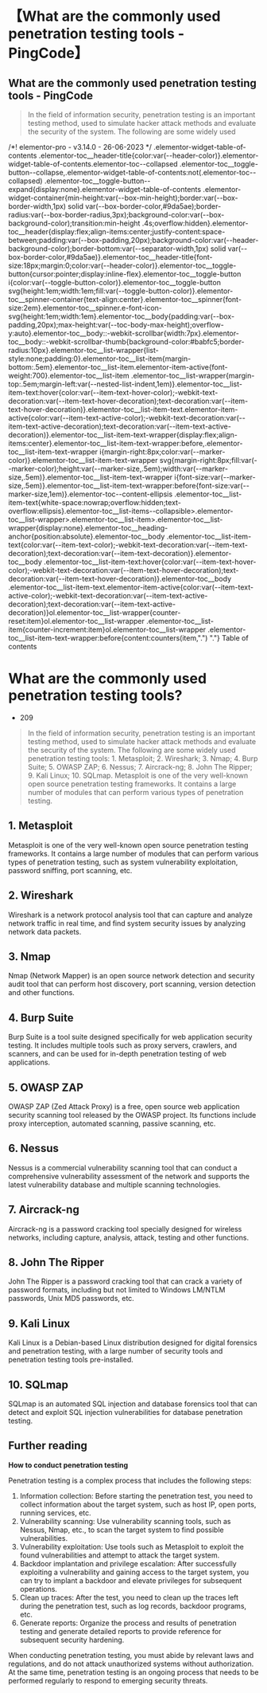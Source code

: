 # 【What are the commonly used penetration testing tools - PingCode】

## What are the commonly used penetration testing tools - PingCode

> In the field of information security, penetration testing is an important testing method, used to simulate hacker attack methods and evaluate the security of the system. The following are some widely used

/*! elementor-pro - v3.14.0 - 26-06-2023 */ .elementor-widget-table-of-contents .elementor-toc__header-title{color:var(--header-color)}.elementor-widget-table-of-contents.elementor-toc--collapsed .elementor-toc__toggle-button--collapse,.elementor-widget-table-of-contents:not(.elementor-toc--collapsed) .elementor-toc__toggle-button--expand{display:none}.elementor-widget-table-of-contents .elementor-widget-container{min-height:var(--box-min-height);border:var(--box-border-width,1px) solid var(--box-border-color,#9da5ae);border-radius:var(--box-border-radius,3px);background-color:var(--box-background-color);transition:min-height .4s;overflow:hidden}.elementor-toc__header{display:flex;align-items:center;justify-content:space-between;padding:var(--box-padding,20px);background-color:var(--header-background-color);border-bottom:var(--separator-width,1px) solid var(--box-border-color,#9da5ae)}.elementor-toc__header-title{font-size:18px;margin:0;color:var(--header-color)}.elementor-toc__toggle-button{cursor:pointer;display:inline-flex}.elementor-toc__toggle-button i{color:var(--toggle-button-color)}.elementor-toc__toggle-button svg{height:1em;width:1em;fill:var(--toggle-button-color)}.elementor-toc__spinner-container{text-align:center}.elementor-toc__spinner{font-size:2em}.elementor-toc__spinner.e-font-icon-svg{height:1em;width:1em}.elementor-toc__body{padding:var(--box-padding,20px);max-height:var(--toc-body-max-height);overflow-y:auto}.elementor-toc__body::-webkit-scrollbar{width:7px}.elementor-toc__body::-webkit-scrollbar-thumb{background-color:#babfc5;border-radius:10px}.elementor-toc__list-wrapper{list-style:none;padding:0}.elementor-toc__list-item{margin-bottom:.5em}.elementor-toc__list-item.elementor-item-active{font-weight:700}.elementor-toc__list-item .elementor-toc__list-wrapper{margin-top:.5em;margin-left:var(--nested-list-indent,1em)}.elementor-toc__list-item-text:hover{color:var(--item-text-hover-color);-webkit-text-decoration:var(--item-text-hover-decoration);text-decoration:var(--item-text-hover-decoration)}.elementor-toc__list-item-text.elementor-item-active{color:var(--item-text-active-color);-webkit-text-decoration:var(--item-text-active-decoration);text-decoration:var(--item-text-active-decoration)}.elementor-toc__list-item-text-wrapper{display:flex;align-items:center}.elementor-toc__list-item-text-wrapper:before,.elementor-toc__list-item-text-wrapper i{margin-right:8px;color:var(--marker-color)}.elementor-toc__list-item-text-wrapper svg{margin-right:8px;fill:var(--marker-color);height:var(--marker-size,.5em);width:var(--marker-size,.5em)}.elementor-toc__list-item-text-wrapper i{font-size:var(--marker-size,.5em)}.elementor-toc__list-item-text-wrapper:before{font-size:var(--marker-size,1em)}.elementor-toc--content-ellipsis .elementor-toc__list-item-text{white-space:nowrap;overflow:hidden;text-overflow:ellipsis}.elementor-toc__list-items--collapsible>.elementor-toc__list-wrapper>.elementor-toc__list-item>.elementor-toc__list-wrapper{display:none}.elementor-toc__heading-anchor{position:absolute}.elementor-toc__body .elementor-toc__list-item-text{color:var(--item-text-color);-webkit-text-decoration:var(--item-text-decoration);text-decoration:var(--item-text-decoration)}.elementor-toc__body .elementor-toc__list-item-text:hover{color:var(--item-text-hover-color);-webkit-text-decoration:var(--item-text-hover-decoration);text-decoration:var(--item-text-hover-decoration)}.elementor-toc__body .elementor-toc__list-item-text.elementor-item-active{color:var(--item-text-active-color);-webkit-text-decoration:var(--item-text-active-decoration);text-decoration:var(--item-text-active-decoration)}ol.elementor-toc__list-wrapper{counter-reset:item}ol.elementor-toc__list-wrapper .elementor-toc__list-item{counter-increment:item}ol.elementor-toc__list-wrapper .elementor-toc__list-item-text-wrapper:before{content:counters(item,".") "."} Table of contents

What are the commonly used penetration testing tools?
=====================================================

*   209

> In the field of information security, penetration testing is an important testing method, used to simulate hacker attack methods and evaluate the security of the system. The following are some widely used penetration testing tools: 1. Metasploit; 2. Wireshark; 3. Nmap; 4. Burp Suite; 5. OWASP ZAP; 6. Nessus; 7. Aircrack-ng; 8. John The Ripper; 9. Kali Linux; 10. SQLmap. Metasploit is one of the very well-known open source penetration testing frameworks. It contains a large number of modules that can perform various types of penetration testing.


**1. Metasploit**
-----------------

Metasploit is one of the very well-known open source penetration testing frameworks. It contains a large number of modules that can perform various types of penetration testing, such as system vulnerability exploitation, password sniffing, port scanning, etc.

**2. Wireshark**
----------------

Wireshark is a network protocol analysis tool that can capture and analyze network traffic in real time, and find system security issues by analyzing network data packets.

**3. Nmap**
-----------

Nmap (Network Mapper) is an open source network detection and security audit tool that can perform host discovery, port scanning, version detection and other functions.

**4. Burp Suite**
-----------------

Burp Suite is a tool suite designed specifically for web application security testing. It includes multiple tools such as proxy servers, crawlers, and scanners, and can be used for in-depth penetration testing of web applications.

**5. OWASP ZAP**
----------------

OWASP ZAP (Zed Attack Proxy) is a free, open source web application security scanning tool released by the OWASP project. Its functions include proxy interception, automated scanning, passive scanning, etc.

**6. Nessus**
-------------

Nessus is a commercial vulnerability scanning tool that can conduct a comprehensive vulnerability assessment of the network and supports the latest vulnerability database and multiple scanning technologies.

**7. Aircrack-ng**
------------------

Aircrack-ng is a password cracking tool specially designed for wireless networks, including capture, analysis, attack, testing and other functions.

**8. John The Ripper**
----------------------

John The Ripper is a password cracking tool that can crack a variety of password formats, including but not limited to Windows LM/NTLM passwords, Unix MD5 passwords, etc.

**9. Kali Linux**
-----------------

Kali Linux is a Debian-based Linux distribution designed for digital forensics and penetration testing, with a large number of security tools and penetration testing tools pre-installed.

**10. SQLmap**
--------------

SQLmap is an automated SQL injection and database forensics tool that can detect and exploit SQL injection vulnerabilities for database penetration testing.

**Further reading**
-------------------

**How to conduct penetration testing**

Penetration testing is a complex process that includes the following steps:

1.  Information collection: Before starting the penetration test, you need to collect information about the target system, such as host IP, open ports, running services, etc.
2.  Vulnerability scanning: Use vulnerability scanning tools, such as Nessus, Nmap, etc., to scan the target system to find possible vulnerabilities.
3.  Vulnerability exploitation: Use tools such as Metasploit to exploit the found vulnerabilities and attempt to attack the target system.
4.  Backdoor implantation and privilege escalation: After successfully exploiting a vulnerability and gaining access to the target system, you can try to implant a backdoor and elevate privileges for subsequent operations.
5.  Clean up traces: After the test, you need to clean up the traces left during the penetration test, such as log records, backdoor programs, etc.
6.  Generate reports: Organize the process and results of penetration testing and generate detailed reports to provide reference for subsequent security hardening.

When conducting penetration testing, you must abide by relevant laws and regulations, and do not attack unauthorized systems without authorization. At the same time, penetration testing is an ongoing process that needs to be performed regularly to respond to emerging security threats.

